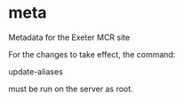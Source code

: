 # meta
Metadata for the Exeter MCR site

For the changes to take effect, the command: 

update-aliases

must be run on the server as root. 
